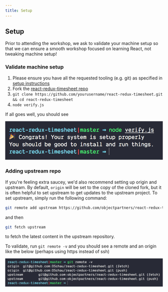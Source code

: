 ```yaml
---
title: Setup
---
```


## Setup

Prior to attending the workshop, we ask to validate your machine setup so that we can ensure a smooth workshop focused on learning React, not tweaking machine setup!

### Validate machine setup

1.  Please ensure you have all the requested tooling (e.g. git) as specified in [setup instructions](/labs/setup-and-install-dependencies)
1.  Fork the [react-redux-timesheet repo][react-redux-timesheet]
1.  `git clone https://github.com/yourusername/react-redux-timesheet.git && cd react-redux-timesheet`
1.  `node verify.js`

If all goes well, you should see

![Verification Image](./images/verify.png)

### Adding upstream repo

If you're feeling extra saucey, we'd also recommend setting up origin and upstream. By default, `origin` will be set to the copy of the cloned fork, but it is often helpful to set upstream to get updates to the upstream project. To set upstream, simply run the following command:

```bash
git remote add upstream https://github.com/objectpartners/react-redux-timesheet.git
```

and then

```bash
git fetch upstream
```

to fetch the latest content in the upstream repository.

To validate, run `git remote -v` and you should see a remote and an origin like the below (perhaps using https instead of ssh)

![Remote upstream](./images/upstream.png)

[react-redux-timesheet]: https://github.com/objectpartners/react-redux-timesheet.git
